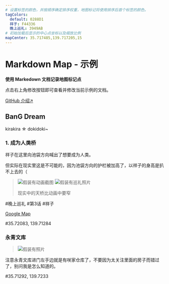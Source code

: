 ```yaml
---
# 设置标签的颜色，并按顺序确定排序权重，地图标记将使用排序后首个标签的颜色。
tagColors:
  default: 0288D1
  祥子: F44336
  晚上巡礼: 3949AB
# 初始加载后显示的中心点坐标以及缩放比例
mapCenter: 35.717485,139.717205,15
---
```


# Markdown Map - 示例
<!-- ↖️一级标题将作为地图名称使用，存在多个时将以最后一个为准 -->

**使用 Markedown 文档记录地图标记点**

点击右上角修改按钮即可查看并修改当前示例的文档。

[GitHub 介绍↗](https://github.com/hymbz/MarkdownMap)
<!-- ↖️一级标题下的文本将作为地图描述使用 -->

## BanG Dream
<!-- ↖️二级标题将作为分组使用，至少要有一个分组 -->

kirakira ☆ dokidoki~
<!-- ↖️二级标题下的文本将作为分组描述使用 -->

### 1. 成为人类桥
<!-- ↖️三级标题将作为标记使用，会自动识别出序号 -->

祥子在这里向池袋方向喊出了想要成为人类。
<!-- ↖️三级标题下的文本就是标记的内容 -->
<!-- 除第一行文本以外的内容需要点开后才能看到 -->

但实际在现实里这是不可能的，因为池袋方向的护栏被加高了，以祥子的身高是扒不上去的（

> ![假装有动画截图](_)
> ![假装有巡礼照片](_)
>
> 现实中的天桥比动画中要窄
<!-- ↖️使用块引用语法「>」可以将相关的图片放在一起显示。注意 Markedown 格式下换行需要换行两次。 -->

#晚上巡礼 #第3话 #祥子
<!-- ↖️标签。标签中不能含有空格。也不一定要写在一行里。-->

[Google Map](https://maps.app.goo.gl/hTfUb1Q5G8MMhriN7)
<!-- ↖️名字为「Google Map」的超链接会自动加上特殊样式 -->

#35.72083, 139.71284
<!-- ↖️标记的坐标。必须单独一行。 -->

### 永青文库

> ![假装有照片](_)

注意永青文库进门左手边就是有咲家仓库了，不要因为太关注里面的房子而错过了，别问我是怎么知道的。

#35.71292, 139.7233
